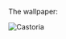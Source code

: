 The wallpaper:

![Castoria](https://user-images.githubusercontent.com/87099653/155853361-a0f67e84-21c1-416d-b082-da340fc0de55.png)
